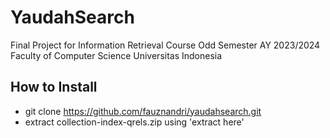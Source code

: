 # YaudahSearch
Final Project for Information Retrieval Course Odd Semester AY 2023/2024     
Faculty of Computer Science Universitas Indonesia

## How to Install
- git clone https://github.com/fauznandri/yaudahsearch.git
- extract collection-index-qrels.zip using 'extract here'
